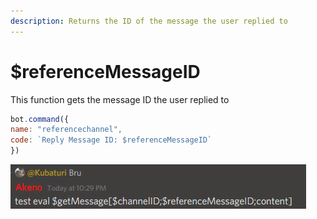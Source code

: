 ```yaml
---
description: Returns the ID of the message the user replied to
---
```


# $referenceMessageID

This function gets the message ID the user replied to

```javascript
bot.command({
name: "referencechannel",
code: `Reply Message ID: $referenceMessageID`
})
```

![Heres an example](../.gitbook/assets/image%20%2814%29%20%284%29%20%284%29%20%283%29.png)

